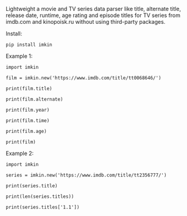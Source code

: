 Lightweight a movie and TV series data parser like title, alternate title, release date, runtime, age rating and episode titles for TV series from imdb.com and kinopoisk.ru without using third-party packages.

Install:

    pip install imkin

Example 1:

    import imkin
    
    film = imkin.new('https://www.imdb.com/title/tt0068646/')
    
    print(film.title)
    
    print(film.alternate)
    
    print(film.year)
    
    print(film.time)
    
    print(film.age)
    
    print(film)

Example 2:

    import imkin
    
    series = imkin.new('https://www.imdb.com/title/tt2356777/')
    
    print(series.title)
    
    print(len(series.titles))
    
    print(series.titles['1.1'])

